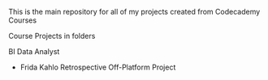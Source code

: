 This is the main repository for all of my projects created from Codecademy Courses

Course Projects in folders

BI Data Analyst
  - Frida Kahlo Retrospective Off-Platform Project
